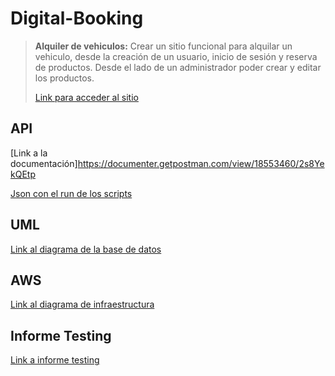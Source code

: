 # Digital-Booking

>**Alquiler de vehiculos:** 
>Crear un sitio funcional para alquilar un vehiculo, desde la creación de un usuario, inicio de sesión y reserva de productos. Desde el lado de un administrador poder crear y editar los productos.
>
>[Link para acceder al sitio](http://0521ptc1n1-grupo7.s3-website.us-east-2.amazonaws.com)

## API
[Link a la documentación]https://documenter.getpostman.com/view/18553460/2s8YekQEtp

[Json con el run de los scripts](uploads/0f561f0a506f5cd196c140584d0e097a/Proyecto_Final.postman_test_run.json)

## UML
[Link al diagrama de la base de datos](UML)

## AWS
[Link al diagrama de infraestructura](AWS)

## Informe Testing
[Link a informe testing](https://docs.google.com/spreadsheets/d/1sdWnrRQof6tE2lK7jDrcCGc6zm-Mdk1hPbh8Oy9OPkw/edit#gid=2097590565)
